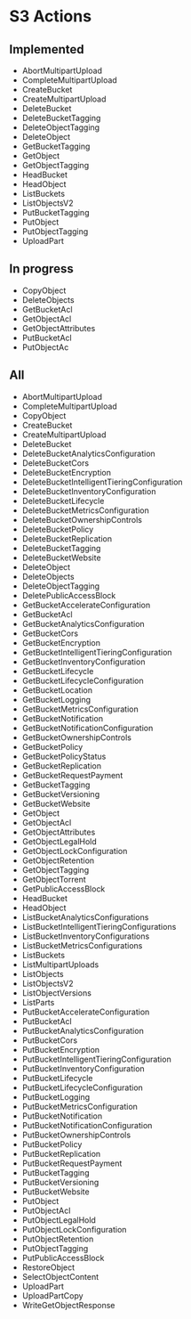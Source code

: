 # S3 Actions

## Implemented

* AbortMultipartUpload
* CompleteMultipartUpload
* CreateBucket
* CreateMultipartUpload
* DeleteBucket
* DeleteBucketTagging
* DeleteObjectTagging
* DeleteObject
* GetBucketTagging
* GetObject
* GetObjectTagging
* HeadBucket
* HeadObject
* ListBuckets
* ListObjectsV2
* PutBucketTagging
* PutObject
* PutObjectTagging
* UploadPart

## In progress

* CopyObject
* DeleteObjects
* GetBucketAcl
* GetObjectAcl
* GetObjectAttributes
* PutBucketAcl
* PutObjectAc

## All

* AbortMultipartUpload
* CompleteMultipartUpload
* CopyObject
* CreateBucket
* CreateMultipartUpload
* DeleteBucket
* DeleteBucketAnalyticsConfiguration
* DeleteBucketCors
* DeleteBucketEncryption
* DeleteBucketIntelligentTieringConfiguration
* DeleteBucketInventoryConfiguration
* DeleteBucketLifecycle
* DeleteBucketMetricsConfiguration
* DeleteBucketOwnershipControls
* DeleteBucketPolicy
* DeleteBucketReplication
* DeleteBucketTagging
* DeleteBucketWebsite
* DeleteObject
* DeleteObjects
* DeleteObjectTagging
* DeletePublicAccessBlock
* GetBucketAccelerateConfiguration
* GetBucketAcl
* GetBucketAnalyticsConfiguration
* GetBucketCors
* GetBucketEncryption
* GetBucketIntelligentTieringConfiguration
* GetBucketInventoryConfiguration
* GetBucketLifecycle
* GetBucketLifecycleConfiguration
* GetBucketLocation
* GetBucketLogging
* GetBucketMetricsConfiguration
* GetBucketNotification
* GetBucketNotificationConfiguration
* GetBucketOwnershipControls
* GetBucketPolicy
* GetBucketPolicyStatus
* GetBucketReplication
* GetBucketRequestPayment
* GetBucketTagging
* GetBucketVersioning
* GetBucketWebsite
* GetObject
* GetObjectAcl
* GetObjectAttributes
* GetObjectLegalHold
* GetObjectLockConfiguration
* GetObjectRetention
* GetObjectTagging
* GetObjectTorrent
* GetPublicAccessBlock
* HeadBucket
* HeadObject
* ListBucketAnalyticsConfigurations
* ListBucketIntelligentTieringConfigurations
* ListBucketInventoryConfigurations
* ListBucketMetricsConfigurations
* ListBuckets
* ListMultipartUploads
* ListObjects
* ListObjectsV2
* ListObjectVersions
* ListParts
* PutBucketAccelerateConfiguration
* PutBucketAcl
* PutBucketAnalyticsConfiguration
* PutBucketCors
* PutBucketEncryption
* PutBucketIntelligentTieringConfiguration
* PutBucketInventoryConfiguration
* PutBucketLifecycle
* PutBucketLifecycleConfiguration
* PutBucketLogging
* PutBucketMetricsConfiguration
* PutBucketNotification
* PutBucketNotificationConfiguration
* PutBucketOwnershipControls
* PutBucketPolicy
* PutBucketReplication
* PutBucketRequestPayment
* PutBucketTagging
* PutBucketVersioning
* PutBucketWebsite
* PutObject
* PutObjectAcl
* PutObjectLegalHold
* PutObjectLockConfiguration
* PutObjectRetention
* PutObjectTagging
* PutPublicAccessBlock
* RestoreObject
* SelectObjectContent
* UploadPart
* UploadPartCopy
* WriteGetObjectResponse
